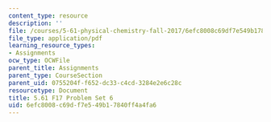 ```yaml
---
content_type: resource
description: ''
file: /courses/5-61-physical-chemistry-fall-2017/6efc8008c69df7e549b17840ff4a4fa6_MIT5_61F17_pset6.pdf
file_type: application/pdf
learning_resource_types:
- Assignments
ocw_type: OCWFile
parent_title: Assignments
parent_type: CourseSection
parent_uid: 0755204f-f652-dc33-c4cd-3284e2e6c28c
resourcetype: Document
title: 5.61 F17 Problem Set 6
uid: 6efc8008-c69d-f7e5-49b1-7840ff4a4fa6
---
```

